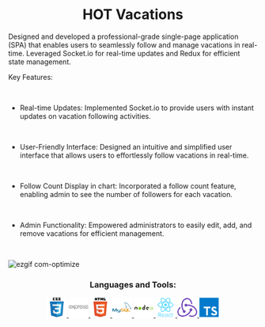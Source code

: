 <h1 align="center"><strong>HOT Vacations</strong></h1>
Designed and developed a professional-grade single-page application (SPA) that enables users to seamlessly follow and manage vacations in real-time. Leveraged Socket.io for real-time updates and Redux for efficient state management.

<br />

Key Features:

<br />

* Real-time Updates: Implemented Socket.io to provide users with instant updates on vacation following activities.

 <br />

* User-Friendly Interface: Designed an intuitive and simplified user interface that allows users to effortlessly follow vacations in real-time.

<br />

* Follow Count Display in chart: Incorporated a follow count feature, enabling admin to see the number of followers for each vacation.

<br />

* Admin Functionality: Empowered administrators to easily edit, add, and remove vacations for efficient management.

<br />

![ezgif com-optimize](https://github.com/MoatazAta/HOT-Vacations/assets/45338957/593cd6a8-c393-4e55-a04e-fa33b02fd213)



<h3 align="center">Languages and Tools:</h3>
<p align="center"> <a href="https://www.w3schools.com/css/" target="_blank" rel="noreferrer"> <img src="https://raw.githubusercontent.com/devicons/devicon/master/icons/css3/css3-original-wordmark.svg" alt="css3" width="40" height="40"/> </a> <a href="https://expressjs.com" target="_blank" rel="noreferrer"> <img src="https://raw.githubusercontent.com/devicons/devicon/master/icons/express/express-original-wordmark.svg" alt="express" width="40" height="40"/> </a> <a href="https://www.w3.org/html/" target="_blank" rel="noreferrer"> <img src="https://raw.githubusercontent.com/devicons/devicon/master/icons/html5/html5-original-wordmark.svg" alt="html5" width="40" height="40"/> </a> <a href="https://www.mysql.com/" target="_blank" rel="noreferrer"> <img src="https://raw.githubusercontent.com/devicons/devicon/master/icons/mysql/mysql-original-wordmark.svg" alt="mysql" width="40" height="40"/> </a> <a href="https://nodejs.org" target="_blank" rel="noreferrer"> <img src="https://raw.githubusercontent.com/devicons/devicon/master/icons/nodejs/nodejs-original-wordmark.svg" alt="nodejs" width="40" height="40"/> </a> <a href="https://reactjs.org/" target="_blank" rel="noreferrer"> <img src="https://raw.githubusercontent.com/devicons/devicon/master/icons/react/react-original-wordmark.svg" alt="react" width="40" height="40"/> </a> <a href="https://redux.js.org" target="_blank" rel="noreferrer"> <img src="https://raw.githubusercontent.com/devicons/devicon/master/icons/redux/redux-original.svg" alt="redux" width="40" height="40"/> </a> <a href="https://www.typescriptlang.org/" target="_blank" rel="noreferrer"> <img src="https://raw.githubusercontent.com/devicons/devicon/master/icons/typescript/typescript-original.svg" alt="typescript" width="40" height="40"/> </a> </p>

